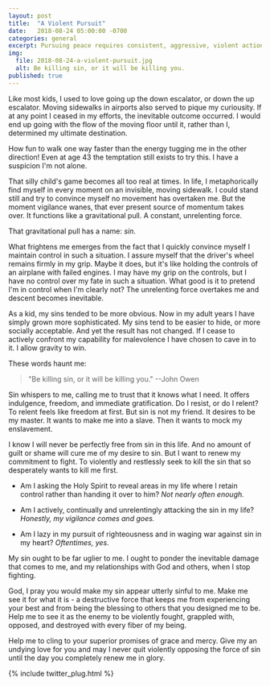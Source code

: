 ```yaml
---
layout: post
title:  "A Violent Pursuit"
date:   2018-08-24 05:00:00 -0700
categories: general
excerpt: Pursuing peace requires consistent, aggressive, violent action.
img:
  file: 2018-08-24-a-violent-pursuit.jpg
  alt: Be killing sin, or it will be killing you.
published: true
---
```


Like most kids, I used to love going up the down escalator, or down the up escalator. Moving sidewalks in airports also served to pique my curiousity. If at any point I ceased in my efforts, the inevitable outcome occurred. I would end up going with the flow of the moving floor until it, rather than I, determined my ultimate destination. 

How fun to walk one way faster than the energy tugging me in the other direction! Even at age 43 the temptation still exists to try this. I have a suspicion I'm not alone.

That silly child's game becomes all too real at times. In life, I metaphorically find myself in every moment on an invisible, moving sidewalk. I could stand still and try to convince myself no movement has overtaken me. But the moment vigilance wanes, that ever present source of momentum takes over. It functions like a gravitational pull. A constant, unrelenting force.

That gravitational pull has a name: *sin*.

What frightens me emerges from the fact that I quickly convince myself I maintain control in such a situation. I assure myself that the driver's wheel remains firmly in my grip. Maybe it does, but it's like holding the controls of an airplane with failed engines. I may have my grip on the controls, but I have no control over my fate in such a situation. What good is it to pretend I'm in control when I'm clearly not? The unrelenting force overtakes me and descent becomes inevitable.

As a kid, my sins tended to be more obvious. Now in my adult years I have simply grown more sophisticated. My sins tend to be easier to hide, or more socially acceptable. And yet the result has not changed. If I cease to actively confront my capability for malevolence I have chosen to cave in to it. I allow gravity to win.

These words haunt me:

> "Be killing sin, or it will be killing you." --John Owen

Sin whispers to me, calling me to trust that it knows what I need. It offers indulgence, freedom, and immediate gratification. Do I resist, or do I relent? To relent feels like freedom at first. But sin is not my friend. It desires to be my master. It wants to make me into a slave. Then it wants to mock my enslavement.

I know I will never be perfectly free from sin in this life. And no amount of guilt or shame will cure me of my desire to sin. But I want to renew my commitment to fight. To violently and restlessly seek to kill the sin that so desperately wants to kill me first.

* Am I asking the Holy Spirit to reveal areas in my life where I retain control rather than handing it over to him? *Not nearly often enough.*

* Am I actively, continually and unrelentingly attacking the sin in my life? *Honestly, my vigilance comes and goes.*

* Am I lazy in my pursuit of righteousness and in waging war against sin in my heart? *Oftentimes, yes.*

My sin ought to be far uglier to me. I ought to ponder the inevitable damage that comes to me, and my relationships with God and others, when I stop fighting.

God, I pray you would make my sin appear utterly sinful to me. Make me see it for what it is - a destructive force that keeps me from experiencing your best and from being the blessing to others that you designed me to be. Help me to see it as the enemy to be violently fought, grappled with, opposed, and destroyed with every fiber of my being.

Help me to cling to your superior promises of grace and mercy. Give my an undying love for you and may I never quit violently opposing the force of sin until the day you completely renew me in glory.


{% include twitter_plug.html %}
